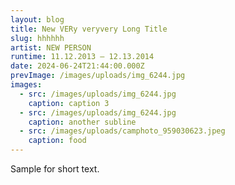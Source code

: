 ```yaml
---
layout: blog
title: New VERy veryvery Long Title
slug: hhhhhh
artist: NEW PERSON
runtime: 11.12.2013 – 12.13.2014
date: 2024-06-24T21:44:00.000Z
prevImage: /images/uploads/img_6244.jpg
images:
  - src: /images/uploads/img_6244.jpg
    caption: caption 3
  - src: /images/uploads/img_6244.jpg
    caption: another subline
  - src: /images/uploads/camphoto_959030623.jpeg
    caption: food
---
```


Sample for short text.
